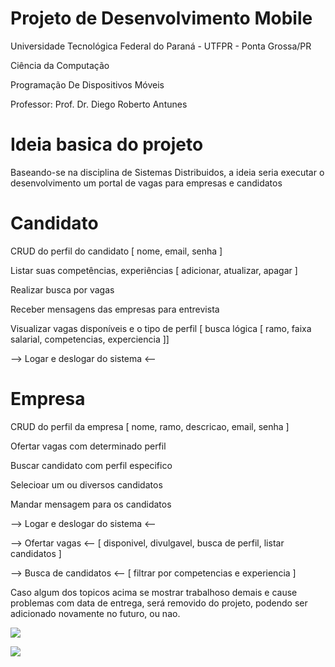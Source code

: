 # Projeto de Desenvolvimento Mobile

<p>Universidade Tecnológica Federal do Paraná - UTFPR - Ponta Grossa/PR</p>
<p>Ciência da Computação</p>
<p>Programação De Dispositivos Móveis</p>
<p>Professor: Prof. Dr. Diego Roberto Antunes</p>

# Ideia basica do projeto #
Baseando-se na disciplina de Sistemas Distribuidos, a ideia seria executar o desenvolvimento um portal de vagas para empresas e candidatos

# Candidato #

<p>CRUD do perfil do candidato [ nome, email, senha ]</p>
<p>Listar suas competências, experiências [ adicionar, atualizar, apagar ]</p>
<p>Realizar busca por vagas</p>
<p>Receber mensagens das empresas para entrevista</p>
<p>Visualizar vagas disponíveis e o tipo de perfil [ busca lógica [ ramo, faixa salarial, competencias, experciencia ]]</p>

<p>--> Logar e deslogar do sistema <--</p>



# Empresa #

<p>CRUD do perfil da empresa [ nome, ramo, descricao, email, senha ]</p>
<p>Ofertar vagas com determinado perfil</p>
<p>Buscar candidato com perfil especifico</p>
<p>Selecioar um ou diversos candidatos</p>
<p>Mandar mensagem para os candidatos</p>

<p>--> Logar e deslogar do sistema <--</p>
<p>--> Ofertar vagas <-- [ disponivel, divulgavel, busca de perfil, listar candidatos ]</p>
<p>--> Busca de candidatos <-- [ filtrar por competencias e experiencia ]</p>

<p>Caso algum dos topicos acima se mostrar trabalhoso demais e cause problemas com data de entrega, será removido do projeto, podendo ser adicionado novamente no futuro, ou nao.</p>

<p><a href="https://skillicons.dev"><img src="https://skillicons.dev/icons?i=flutter"/></a></p><p><a href="https://skillicons.dev"><img src="https://skillicons.dev/icons?i=firebase"/></a></p>
